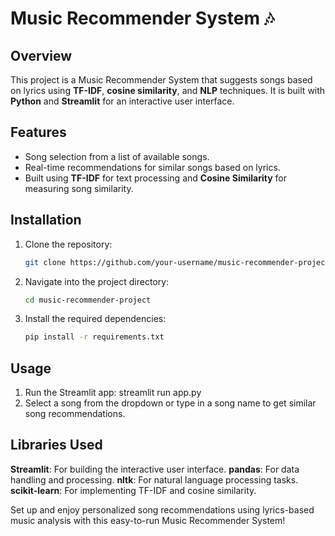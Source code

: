 # Music Recommender System 🎶

## Overview
This project is a Music Recommender System that suggests songs based on lyrics using **TF-IDF**, **cosine similarity**, and **NLP** techniques. 
It is built with **Python** and **Streamlit** for an interactive user interface.

## Features
- Song selection from a list of available songs.
- Real-time recommendations for similar songs based on lyrics.
- Built using **TF-IDF** for text processing and **Cosine Similarity** for measuring song similarity.

## Installation
1. Clone the repository:
   ```bash
   git clone https://github.com/your-username/music-recommender-project.git
2. Navigate into the project directory:
   ```bash
   cd music-recommender-project
4. Install the required dependencies:
   ```bash
   pip install -r requirements.txt

## Usage
1. Run the Streamlit app: 
 streamlit run app.py
2. Select a song from the dropdown or type in a song name to get similar song recommendations.

## Libraries Used
**Streamlit**: For building the interactive user interface.
**pandas**: For data handling and processing.
**nltk**: For natural language processing tasks.
**scikit-learn**: For implementing TF-IDF and cosine similarity.



Set up and enjoy personalized song recommendations using lyrics-based music analysis with this easy-to-run Music Recommender System!


